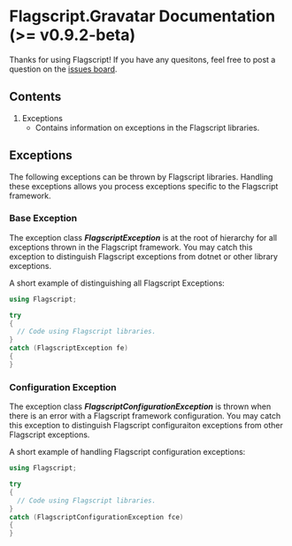 # Flagscript.Gravatar Documentation (>= v0.9.2-beta)

Thanks for using Flagscript! If you have any quesitons, feel free to post a question on the [issues board](../../issues). 

## Contents

1. Exceptions
   - Contains information on exceptions in the Flagscript libraries.

## Exceptions

The following exceptions can be thrown by Flagscript libraries. Handling these exceptions allows you process exceptions specific to the Flagscript framework.

### Base Exception

The exception class **_FlagscriptException_** is at the root of hierarchy for all exceptions thrown in the Flagscript framework. You may catch this exception to distinguish Flagscript exceptions from dotnet or other library exceptions.

A short example of distinguishing all Flagscript Exceptions:

```csharp
using Flagscript;

try
{
  // Code using Flagscript libraries.
}
catch (FlagscriptException fe)
{
}
```

### Configuration Exception

The exception class **_FlagscriptConfigurationException_** is thrown when there is an error with a Flagscript framework configuration. You may catch this exception to distinguish Flagscript configuraiton exceptions from other Flagscript exceptions.

A short example of handling Flagscript configuration exceptions:

```csharp
using Flagscript;

try
{
  // Code using Flagscript libraries.
}
catch (FlagscriptConfigurationException fce)
{
}
```
